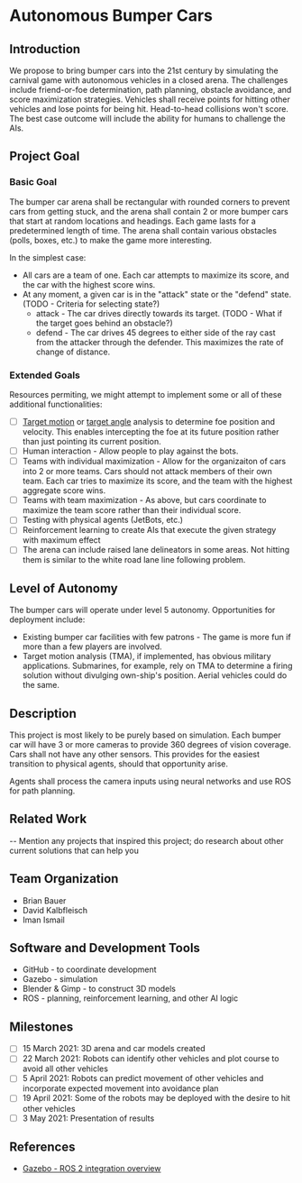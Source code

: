 # Autonomous Bumper Cars

## Introduction

We propose to bring bumper cars into the 21st century by simulating the carnival game with autonomous vehicles in a closed arena.  The challenges include friend-or-foe determination, path planning, obstacle avoidance, and score maximization strategies.  Vehicles shall receive points for hitting other vehicles and lose points for being hit.  Head-to-head collisions won't score.  The best case outcome will include the ability for humans to challenge the AIs.

## Project Goal

### Basic Goal

The bumper car arena shall be rectangular with rounded corners to prevent cars from getting stuck, and the arena shall contain 2 or more bumper cars that start at random locations and headings.  Each game lasts for a predetermined length of time.  The arena shall contain various obstacles (polls, boxes, etc.) to make the game more interesting.

In the simplest case:

* All cars are a team of one.  Each car attempts to maximize its score, and the car with the highest score wins.
* At any moment, a given car is in the "attack" state or the "defend" state.  (TODO - Criteria for selecting state?)
  * attack - The car drives directly towards its target.  (TODO - What if the target goes behind an obstacle?)
  * defend - The car drives 45 degrees to either side of the ray cast from the attacker through the defender.  This maximizes the rate of change of distance.

### Extended Goals

Resources permiting, we might attempt to implement some or all of these additional functionalities:

- [ ] [Target motion](https://en.wikipedia.org/wiki/Target_Motion_Analysis) or [target angle](https://en.wikipedia.org/wiki/Target_angle) analysis to determine foe position and velocity.  This enables intercepting the foe at its future position rather than just pointing its current position.
- [ ] Human interaction - Allow people to play against the bots.
- [ ] Teams with individual maximization - Allow for the organizaiton of cars into 2 or more teams.  Cars should not attack members of their own team.  Each car tries to maximize its score, and the team with the highest aggregate score wins.
- [ ] Teams with team maximization - As above, but cars coordinate to maximize the team score rather than their individual score.
- [ ] Testing with physical agents (JetBots, etc.)
- [ ] Reinforcement learning to create AIs that execute the given strategy with maximum effect
- [ ] The arena can include raised lane delineators in some areas.  Not hitting them is similar to the white road lane line following problem.

## Level of Autonomy

The bumper cars will operate under level 5 autonomy.  Opportunities for deployment include:

* Existing bumper car facilities with few patrons - The game is more fun if more than a few players are involved.
* Target motion analysis (TMA), if implemented, has obvious military applications.  Submarines, for example, rely on TMA to determine a firing solution without divulging own-ship's position.  Aerial vehicles could do the same.

## Description

This project is most likely to be purely based on simulation.  Each bumper car will have 3 or more cameras to provide 360 degrees of vision coverage.  Cars shall not have any other sensors.  This provides for the easiest transition to physical agents, should that opportunity arise.

Agents shall process the camera inputs using neural networks and use ROS for path planning.

## Related Work

-- Mention any projects that inspired this project; do research about other current solutions that can help you

## Team Organization

* Brian Bauer
* David Kalbfleisch
* Iman Ismail

## Software and Development Tools

* GitHub - to coordinate development
* Gazebo - simulation
* Blender & Gimp - to construct 3D models
* ROS - planning, reinforcement learning, and other AI logic

## Milestones

- [ ] 15 March 2021: 3D arena and car models created
- [ ] 22 March 2021: Robots can identify other vehicles and plot course to avoid all other vehicles
- [ ] 5 April 2021: Robots can predict movement of other vehicles and incorporate expected movement into avoidance plan
- [ ] 19 April 2021: Some of the robots may be deployed with the desire to hit other vehicles
- [ ] 3 May 2021: Presentation of results

## References

* [Gazebo - ROS 2 integration overview](http://gazebosim.org/tutorials?tut=ros2_overview)
